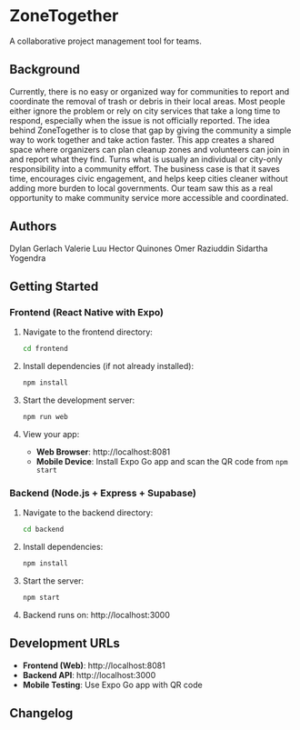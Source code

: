 # ZoneTogether

A collaborative project management tool for teams.

## Background

Currently, there is no easy or organized way for communities to report and coordinate the removal of trash or debris in their local areas. 
Most people either ignore the problem or rely on city services that take a long time to respond, especially when the issue is not officially reported. 
The idea behind ZoneTogether is to close that gap by giving the community a simple way to work together and take action faster. 
This app creates a shared space where organizers can plan cleanup zones and volunteers can join in and report what they find. 
Turns what is usually an individual or city-only responsibility into a community effort. The business case is that it saves time, encourages civic engagement, and helps keep cities cleaner without adding more burden to local governments. 
Our team saw this as a real opportunity to make community service more accessible and coordinated.

## Authors
Dylan Gerlach 
Valerie Luu 
Hector Quinones 
Omer Raziuddin
Sidartha Yogendra

## Getting Started

### Frontend (React Native with Expo)

1. Navigate to the frontend directory:

   ```bash
   cd frontend
   ```

2. Install dependencies (if not already installed):

   ```bash
   npm install
   ```

3. Start the development server:

   ```bash
   npm run web
   ```

4. View your app:
   - **Web Browser**: http://localhost:8081
   - **Mobile Device**: Install Expo Go app and scan the QR code from `npm start`

### Backend (Node.js + Express + Supabase)

1. Navigate to the backend directory:

   ```bash
   cd backend
   ```

2. Install dependencies:

   ```bash
   npm install
   ```

3. Start the server:

   ```bash
   npm start
   ```

4. Backend runs on: http://localhost:3000

## Development URLs

- **Frontend (Web)**: http://localhost:8081
- **Backend API**: http://localhost:3000
- **Mobile Testing**: Use Expo Go app with QR code

## Changelog



